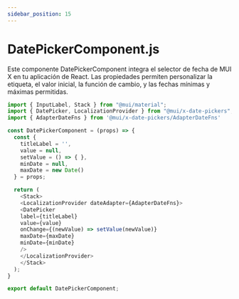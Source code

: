 ```yaml
---
sidebar_position: 15
---
```


# DatePickerComponent.js

Este componente DatePickerComponent integra el selector de fecha de MUI X en tu aplicación de React. Las propiedades permiten personalizar la etiqueta, el valor inicial, la función de cambio, y las fechas mínimas y máximas permitidas.

```js
import { InputLabel, Stack } from "@mui/material";
import { DatePicker, LocalizationProvider } from "@mui/x-date-pickers";
import { AdapterDateFns } from '@mui/x-date-pickers/AdapterDateFns'

const DatePickerComponent = (props) => {
  const {
    titleLabel = '',
    value = null,
    setValue = () => { },
    minDate = null,
    maxDate = new Date()
  } = props;

  return (
    <Stack>
    <LocalizationProvider dateAdapter={AdapterDateFns}>
    <DatePicker
    label={titleLabel}
    value={value}
    onChange={(newValue) => setValue(newValue)}
    maxDate={maxDate}
    minDate={minDate}
    />
    </LocalizationProvider>
    </Stack>
  );
}

export default DatePickerComponent;
```